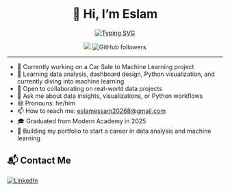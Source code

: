 <h1 align="center">👋 Hi, I’m Eslam</h1>

<div align="center">
  <a href="https://git.io/typing-svg">
    <img src="https://readme-typing-svg.demolab.com?font=Fira+Code&pause=1000&center=true&vCenter=true&width=435&lines=AI+Engineer+;CS++%26++graduated+from+Modern+Academy" alt="Typing SVG" />
  </a>
</div>

<p align="center">
  <img src="https://visitor-badge.laobi.icu/badge?page_id=Eslam20268.Eslam20268&" />
  <img alt="GitHub followers" src="https://img.shields.io/github/followers/Eslam20268">
</p>

<hr>

- 🔭 Currently working on a Car Sale to Machine Learning project  
- 🌱 Learning data analysis, dashboard design, Python visualization, and currently diving into machine learning  
- 👯 Open to collaborating on real-world data projects  
- 💬 Ask me about data insights, visualizations, or Python workflows  
- 😄 Pronouns: he/him  
- 📫 How to reach me: eslamessam20268@gmail.com  
- 🎓 Graduated from Modern Academy in 2025  
- 🚀 Building my portfolio to start a career in data analysis and machine learning
## 📬 Contact Me
 [![LinkedIn](https://img.shields.io/badge/LinkedIn-Profile-blue?logo=linkedin)](https://www.linkedin.com/in/YOUR_USERNAME/)
